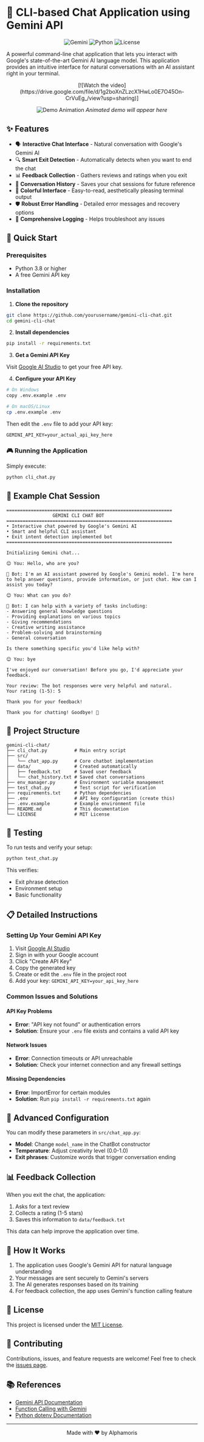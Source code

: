 # 🤖 CLI-based Chat Application using Gemini API

<div align="center">

![Gemini](https://img.shields.io/badge/Powered%20by-Gemini%20AI-blue)
![Python](https://img.shields.io/badge/Python-3.8+-green)
![License](https://img.shields.io/badge/License-MIT-yellow)

</div>

A powerful command-line chat application that lets you interact with Google's state-of-the-art Gemini AI language model. This application provides an intuitive interface for natural conversations with an AI assistant right in your terminal.

<div align="center">
[![Watch the video](https://drive.google.com/file/d/1g2boXnZLzcX1HwLo0E7O45On-CrVuEg_/view?usp=sharing)]

![Demo Animation](https://i.imgur.com/YourDemoGif.gif)
*Animated demo will appear here*

</div>

## ✨ Features

- 🗣️ **Interactive Chat Interface** - Natural conversation with Google's Gemini AI
- 🔍 **Smart Exit Detection** - Automatically detects when you want to end the chat
- 📊 **Feedback Collection** - Gathers reviews and ratings when you exit
- 💾 **Conversation History** - Saves your chat sessions for future reference
- 🎨 **Colorful Interface** - Easy-to-read, aesthetically pleasing terminal output
- 🛡️ **Robust Error Handling** - Detailed error messages and recovery options
- 📝 **Comprehensive Logging** - Helps troubleshoot any issues

## 🚀 Quick Start

### Prerequisites

- Python 3.8 or higher
- A free Gemini API key

### Installation

1. **Clone the repository**

```bash
git clone https://github.com/yourusername/gemini-cli-chat.git
cd gemini-cli-chat
```

2. **Install dependencies**

```bash
pip install -r requirements.txt
```

3. **Get a Gemini API Key**

Visit [Google AI Studio](https://aistudio.google.com/app/apikey) to get your free API key.

4. **Configure your API Key**

```bash
# On Windows
copy .env.example .env

# On macOS/Linux
cp .env.example .env
```

Then edit the `.env` file to add your API key:

```
GEMINI_API_KEY=your_actual_api_key_here
```

### 🎮 Running the Application

Simply execute:

```bash
python cli_chat.py
```

## 💬 Example Chat Session

```
=============================================================
                 GEMINI CLI CHAT BOT
=============================================================
• Interactive chat powered by Google's Gemini AI
• Smart and helpful CLI assistant
• Exit intent detection implemented bot
=============================================================

Initializing Gemini chat...

😊 You: Hello, who are you?

🤖 Bot: I'm an AI assistant powered by Google's Gemini model. I'm here to help answer questions, provide information, or just chat. How can I assist you today?

😊 You: What can you do?

🤖 Bot: I can help with a variety of tasks including:
- Answering general knowledge questions
- Providing explanations on various topics
- Giving recommendations
- Creative writing assistance
- Problem-solving and brainstorming
- General conversation

Is there something specific you'd like help with?

😊 You: bye

I've enjoyed our conversation! Before you go, I'd appreciate your feedback.

Your review: The bot responses were very helpful and natural.
Your rating (1-5): 5

Thank you for your feedback!

Thank you for chatting! Goodbye! 👋
```

## 📁 Project Structure

```
gemini-cli-chat/
├── cli_chat.py          # Main entry script
├── src/
│   └── chat_app.py      # Core chatbot implementation
├── data/                # Created automatically
│   ├── feedback.txt     # Saved user feedback
│   └── chat_history.txt # Saved chat conversations
├── env_manager.py       # Environment variable management
├── test_chat.py         # Test script for verification
├── requirements.txt     # Python dependencies
├── .env                 # API key configuration (create this)
├── .env.example         # Example environment file
├── README.md            # This documentation
└── LICENSE              # MIT License
```

## 🧪 Testing

To run tests and verify your setup:

```bash
python test_chat.py
```

This verifies:
- Exit phrase detection
- Environment setup
- Basic functionality

## 📋 Detailed Instructions

### Setting Up Your Gemini API Key

1. Visit [Google AI Studio](https://aistudio.google.com/app/apikey)
2. Sign in with your Google account
3. Click "Create API Key"
4. Copy the generated key
5. Create or edit the `.env` file in the project root
6. Add your key: `GEMINI_API_KEY=your_api_key_here`

### Common Issues and Solutions

#### API Key Problems

- **Error**: "API key not found" or authentication errors
- **Solution**: Ensure your `.env` file exists and contains a valid API key

#### Network Issues

- **Error**: Connection timeouts or API unreachable
- **Solution**: Check your internet connection and any firewall settings

#### Missing Dependencies

- **Error**: ImportError for certain modules
- **Solution**: Run `pip install -r requirements.txt` again

## 🔧 Advanced Configuration

You can modify these parameters in `src/chat_app.py`:

- **Model**: Change `model_name` in the ChatBot constructor
- **Temperature**: Adjust creativity level (0.0-1.0)
- **Exit phrases**: Customize words that trigger conversation ending

## 📊 Feedback Collection

When you exit the chat, the application:

1. Asks for a text review
2. Collects a rating (1-5 stars)
3. Saves this information to `data/feedback.txt`

This data can help improve the application over time.

## 🧠 How It Works

1. The application uses Google's Gemini API for natural language understanding
2. Your messages are sent securely to Gemini's servers
3. The AI generates responses based on its training
4. For feedback collection, the app uses Gemini's function calling feature

## 📝 License

This project is licensed under the [MIT License](LICENSE).

## 🤝 Contributing

Contributions, issues, and feature requests are welcome! Feel free to check the [issues page](https://github.com/Alphamoris/CLI_chatbot.git).

## 📚 References

- [Gemini API Documentation](https://ai.google.dev/gemini-api/docs/text-generation)
- [Function Calling with Gemini](https://ai.google.dev/gemini-api/docs/function-calling)
- [Python dotenv Documentation](https://github.com/theskumar/python-dotenv)

---

<div align="center">

Made with ❤️ by Alphamoris

</div> 